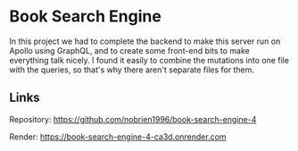 # Book Search Engine

In this project we had to complete the backend to make this server run on Apollo using GraphQL, and to create some front-end bits to make everything talk nicely. I found it easily to combine the mutations into one file with the queries, so that's why there aren't separate files for them.


## Links

Repository: https://github.com/nobrien1996/book-search-engine-4

Render: https://book-search-engine-4-ca3d.onrender.com

